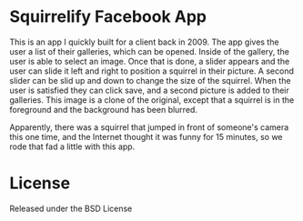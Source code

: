 Squirrelify Facebook App
===

This is an app I quickly built for a client back in 2009. The app gives the
user a list of their galleries, which can be opened. Inside of the gallery,
the user is able to select an image. Once that is done, a slider appears
and the user can slide it left and right to position a squirrel in their
picture. A second slider can be slid up and down to change the size of the
squirrel. When the user is satisfied they can click save, and a second
picture is added to their galleries. This image is a clone of the original,
except that a squirrel is in the foreground and the background has been
blurred.

Apparently, there was a squirrel that jumped in front of someone's camera
this one time, and the Internet thought it was funny for 15 minutes, so we
rode that fad a little with this app.

License
==

Released under the BSD License
